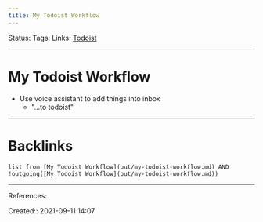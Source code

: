 ```yaml
---
title: My Todoist Workflow
---
```

Status: 
Tags: 
Links: [Todoist](out/todoist.md)
___
# My Todoist Workflow
- Use voice assistant to add things into inbox
	- "...to todoist"
___
# Backlinks
```dataview
list from [My Todoist Workflow](out/my-todoist-workflow.md) AND !outgoing([My Todoist Workflow](out/my-todoist-workflow.md))
```
___
References:

Created:: 2021-09-11 14:07

